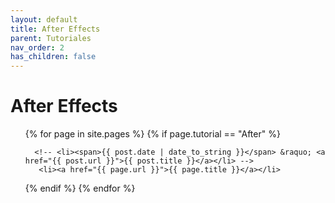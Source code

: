 ```yaml
---
layout: default
title: After Effects
parent: Tutoriales
nav_order: 2
has_children: false
---
```


# After Effects

<ul class="pages">
  {% for page in site.pages %}
  {% if page.tutorial == "After" %}

      <!-- <li><span>{{ post.date | date_to_string }}</span> &raquo; <a href="{{ post.url }}">{{ post.title }}</a></li> -->
       <li><a href="{{ page.url }}">{{ page.title }}</a></li>
   {% endif %}
      {% endfor %}
</ul>